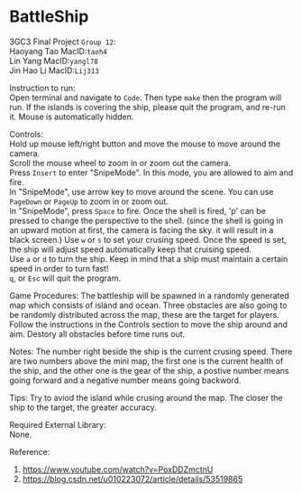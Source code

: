 
# BattleShip

3GC3 Final Project `Group 12`:  
Haoyang Tao  MacID:`taoh4`  
Lin Yang     MacID:`yangl78`  
Jin Hao Li   MacID:`Lij313`  

Instruction to run:  
Open terminal and navigate to `Code`. Then type `make` then the program will run. If the islands is covering the ship, please quit the program, and re-run it. Mouse is automatically hidden.

Controls:  
Hold up mouse left/right button and move the mouse to move around the camera.  
Scroll the mouse wheel to zoom in or zoom out the camera.  
Press `Insert` to enter "SnipeMode". In this mode, you are allowed to aim and fire.  
In "SnipeMode", use arrow key to move around the scene. You can use `PageDown` or `PageUp` to zoom in or zoom out.  
In "SnipeMode", press `Space` to fire.  Once the shell is fired, 'p' can be pressed to change the perspective to the shell. (since the shell is going in an upward motion at first, the camera is facing the sky. it will result in a black screen.)
Use `w` or `s` to set your crusing speed. Once the speed is set, the ship will adjust speed automatically keep that cruising speed.  
Use `a` or `d` to turn the ship. Keep in mind that a ship must maintain a certain speed in order to turn fast!  
`q`, or `Esc` will quit the program.  


Game Procedures:
The battleship will be spawned in a randomly generated map which consists of island and ocean.
Three obstacles are also going to be randomly distributed across the map, these are the target for players.
Follow the instructions in the Controls section to move the ship around and aim.
Destory all obstacles before time runs out. 

Notes: 
The number right beside the ship is the current crusing speed.
There are two numbers above the mini map, the first one is the current health of the ship, 
and the other one is the gear of the ship, a postive number means going forward and a negative number means going backword.

Tips:
Try to aviod the island while crusing around the map.
The closer the ship to the target, the greater accuracy.

Required External Library:  
None.  

Reference:  
1. https://www.youtube.com/watch?v=PoxDDZmctnU
2. https://blog.csdn.net/u010223072/article/details/53519865
